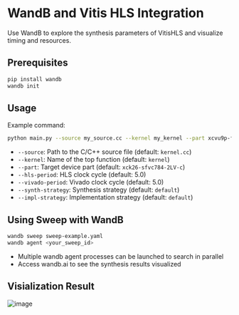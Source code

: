 # WandB and Vitis HLS Integration

Use WandB to explore the synthesis parameters of VitisHLS and visualize timing and resources.

## Prerequisites

```bash
pip install wandb
wandb init
```

## Usage

Example command:

```bash
python main.py --source my_source.cc --kernel my_kernel --part xcvu9p-flgb2104-2-i --hls-period 4.5 --vivado-period 4.5 --synth-strategy AreaOptimized_high --impl-strategy Performance_high
```

- `--source`: Path to the C/C++ source file (default: `kernel.cc`)
- `--kernel`: Name of the top function (default: `kernel`)
- `--part`: Target device part (default: `xck26-sfvc784-2LV-c`)
- `--hls-period`: HLS clock cycle (default: 5.0)
- `--vivado-period`: Vivado clock cycle (default: 5.0)
- `--synth-strategy`: Synthesis strategy (default: `default`)
- `--impl-strategy`: Implementation strategy (default: `default`)


## Using Sweep with WandB

```bash
wandb sweep sweep-example.yaml
wandb agent <your_sweep_id>
```
- Multiple wandb agent processes can be launched to search in parallel
- Access wandb.ai to see the synthesis results visualized

## Visialization Result
![image](https://github.com/jin0g/wandb-vitis-hls/assets/5592048/6fa728e2-fff0-490e-ac27-d3c2ab6d2c2e)

